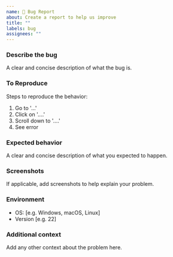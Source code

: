 ```yaml
---
name: 🐛 Bug Report
about: Create a report to help us improve
title: ""
labels: bug
assignees: ""
---
```


### Describe the bug

A clear and concise description of what the bug is.

### To Reproduce

Steps to reproduce the behavior:

1. Go to '...'
2. Click on '....'
3. Scroll down to '....'
4. See error

### Expected behavior

A clear and concise description of what you expected to happen.

### Screenshots

If applicable, add screenshots to help explain your problem.

### Environment

- OS: [e.g. Windows, macOS, Linux]
- Version [e.g. 22]

### Additional context

Add any other context about the problem here.

